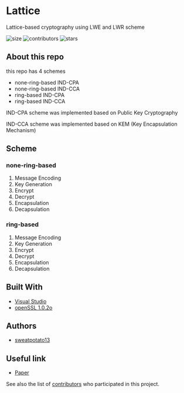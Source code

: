 # Lattice
Lattice-based cryptography using LWE and LWR scheme 

![size](https://img.shields.io/github/repo-size/sweatpotato13/Unity-Project)
![contributors](https://img.shields.io/github/contributors/sweatpotato13/Unity-Project)
![stars](https://img.shields.io/github/stars/sweatpotato13/Unity-Project?style=plastic)


## About this repo

this repo has 4 schemes
* none-ring-based IND-CPA
* none-ring-based IND-CCA
* ring-based IND-CPA
* ring-based IND-CCA

IND-CPA scheme was implemented based on Public Key Cryptography

IND-CCA scheme was implemented based on KEM (Key Encapsulation Mechanism)

## Scheme

### none-ring-based
1.  Message Encoding
2.  Key Generation
3.  Encrypt
4.  Decrypt
5.  Encapsulation
6.  Decapsulation

### ring-based
1.  Message Encoding
2.  Key Generation
3.  Encrypt
4.  Decrypt
5.  Encapsulation
6.  Decapsulation

## Built With

* [Visual Studio](https://visualstudio.microsoft.com/ko/)
* [openSSL 1.0.2o](https://slproweb.com/products/Win32OpenSSL.html)


## Authors

* [sweatpotato13](https://github.com/sweatpotato13)  


## Useful link

* [Paper](https://academic.naver.com/article.naver?doc_id=562490439)  




See also the list of [contributors](https://github.com/sweatpotato13/Unity-Project/graphs/contributors) who participated in this project.